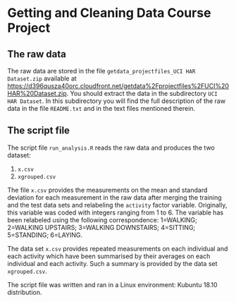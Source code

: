 # Getting and Cleaning Data Course Project #

## The raw data ##
The raw data are stored in the file `getdata_projectfiles_UCI HAR Dataset.zip` available at https://d396qusza40orc.cloudfront.net/getdata%2Fprojectfiles%2FUCI%20HAR%20Dataset.zip. You should extract the data in the subdirectory `UCI HAR Dataset`. In this subdirectory you will find the full description of the raw data in the file `README.txt` and in the text files mentioned therein.

## The script file ##

The script file `run_analysis.R` reads the raw data and produces the two dataset:

1. `x.csv`
2. `xgrouped.csv`

The file `x.csv` provides  the measurements on the mean and standard deviation for each measurement in the raw data after merging the training and the test data sets and relabeling the `activity` factor variable. Originally, this variable was coded with integers ranging from 1 to 6. The variable has been relabeled using the following correspondence: 1=WALKING; 2=WALKING UPSTAIRS; 3=WALKING DOWNSTAIRS; 4=SITTING; 5=STANDING; 6=LAYING.

The data set `x.csv` provides repeated measurements on each individual and each activity which have been summarised by their averages on each individual and each activity. Such a summary is provided by the data set `xgrouped.csv`.

The script file was written and ran in a Linux environment: Kubuntu 18.10 distribution.
